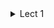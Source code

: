 <details>
<summary>Lect 1</summary>
<div markdown="1">       

컴퓨터는 초당 3억의 연산이 가능함.
위 수치는 대력적 수치로 비트연산, 산술연산등 연산의 종류는 고려하지 않음.

    즉 시간 제한이 1초다 
라는 말의 의미는
대략 3억의 연산 안에 끝내라는 의미이다.


```
for  i 0 ~ N

for  i 0 ~ N
    for  j 0 ~ N
```
위 같은 반복문이 있을 떄 시간 복잡도는 N이다.
중첩된 반복이라면 N의 제곱이다.

예제 N명의 사람들이 일렬로 서있다. 거기서 당신의 이름이 '가나다'인 사람을 찾기 위해 사람들에게 이름을 물어볼 것이다.
얼마만큼의 시간이 필요한가?

N

대화장에 N명의 사람들이 일렬로 서있고, 가나다순으로 정렬되어있다고 할때, 이름을 찾는 다면 얼마나 걸리나?
N명의 사람에 대해서
최고로 빨리 찾는 것은 찾자 마자 있을 경우 1
최대 늦었을 경우 logN초
1+logn은 
(1-1/n)초로 
lgN에 비례하게 된다.

위와 같은 개념이 시간 복잡도이다.
엄밀히 복잡도를 계산하는 것이 아니라, 큰 대표향만 남겨서 표기하는 것이다.
 
</div>
</details>